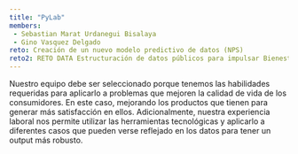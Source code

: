 ```yaml
---
title: "PyLab"
members:
 - Sebastian Marat Urdanegui Bisalaya
 - Gino Vasquez Delgado
reto: Creación de un nuevo modelo predictivo de datos (NPS)
reto2: RETO DATA Estructuración de datos públicos para impulsar Bienestar
---
```


Nuestro equipo debe ser seleccionado porque tenemos las habilidades requeridas para aplicarlo a problemas que mejoren la calidad de vida de los consumidores. En este caso, mejorando los productos que tienen para generar más satisfacción en ellos. Adicionalmente, nuestra  experiencia laboral nos permite utilizar las herramientas tecnológicas y aplicarlo a diferentes casos que pueden verse reflejado en los datos para tener un output más robusto.